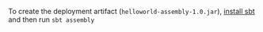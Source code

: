 To create the deployment artifact (`helloworld-assembly-1.0.jar`), [install sbt](http://www.scala-sbt.org/release/docs/Getting-Started/Setup.html) and then run `sbt assembly`
